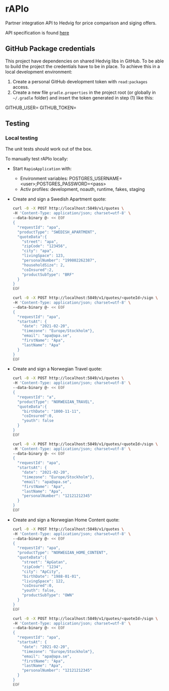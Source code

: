 # rAPIo
Partner integration API to Hedvig for price comparison and siging offers.

API specification is found [here](https://docs.google.com/document/d/1x5cetC_JhJWJH4_TdHCxK9FSVa4MiItUkucQL1Z2ZkQ/edit#)

## GitHub Package credentials

This project have dependencies on shared Hedvig libs in GitHub. To be able to build the project the credentials
have to be in place. To achieve this in a local development environment:

1. Create a personal GitHub development token with `read:packages` access.
2. Create a new file `gradle.properties` in the project root (or globally in `~/.gradle` folder) and insert 
   the token generated in step (1) like this:

GITHUB_USER=<github user>
GITHUB_TOKEN=<github token>

## Testing

### Local testing

The unit tests should work out of the box.

To manually test rAPIo locally:

- Start `RapioApplication` with:
    - Environment variables: POSTGRES_USERNAME=\<user\>;POSTGRES_PASSWORD=\<pass\>
    - Activ profiles: development, noauth, runtime, fakes, staging
  
- Create and sign a Swedish Apartment quote: 
  ```bash
  curl -0 -X POST http://localhost:5849/v1/quotes \
  -H 'Content-Type: application/json; charset=utf-8' \
  --data-binary @- << EOF
  {
    "requestId": "apa",
    "productType": "SWEDISH_APARTMENT",
    "quoteData":{
      "street": "apa",
      "zipCode": "123456",
      "city": "apa",
      "livingSpace": 123,
      "personalNumber": "199802262387",
      "householdSize": 2,
      "coInsured":2,
      "productSubType": "BRF"
    }
  }
  EOF

  curl -0 -X POST http://localhost:5849/v1/quotes/<quoteId>/sign \
  -H 'Content-Type: application/json; charset=utf-8' \
  --data-binary @- << EOF
  {
    "requestId": "apa", 
    "startsAt": {
      "date": "2021-02-20", 
      "timezone": "Europe/Stockholm"}, 
      "email": "apa@apa.se", 
      "firstName": "Apa", 
      "lastName": "Apa"
    }
  }
  EOF

- Create and sign a Norwegian Travel quote:
  ```bash
  curl -0 -X POST http://localhost:5849/v1/quotes \
  -H 'Content-Type: application/json; charset=utf-8' \
  --data-binary @- << EOF
  {
    "requestId": "a", 
    "productType": "NORWEGIAN_TRAVEL", 
    "quoteData":{
      "birthDate": "1000-11-11", 
      "coInsured":0, 
      "youth": false 
    }
  }
  EOF

  curl -0 -X POST http://localhost:5849/v1/quotes/<quoteId>/sign \
  -H 'Content-Type: application/json; charset=utf-8' \
  --data-binary @- << EOF
  {
    "requestId": "apa", 
    "startsAt": {
      "date": "2021-02-20", 
      "timezone": "Europe/Stockholm"}, 
      "email": "apa@apa.se", 
      "firstName": "Apa", 
      "lastName": "Apa",
      "personalNumber": "12121212345"
    }
  }
  EOF
  
- Create and sign a Norwegian Home Content quote:
  ```bash
  curl -0 -X POST http://localhost:5849/v1/quotes \
  -H 'Content-Type: application/json; charset=utf-8' \
  --data-binary @- << EOF
  {
    "requestId": "apa", 
    "productType": "NORWEGIAN_HOME_CONTENT", 
    "quoteData":{
      "street": "ApGatan", 
      "zipCode": "1234", 
      "city": "ApCity", 
      "birthDate": "1988-01-01", 
      "livingSpace": 122, 
      "coInsured":0, 
      "youth": false, 
      "productSubType": "OWN" 
    }
  }
  EOF

  curl -0 -X POST http://localhost:5849/v1/quotes/<quoteId>/sign \
  -H 'Content-Type: application/json; charset=utf-8' \
  --data-binary @- << EOF
  {
    "requestId": "apa", 
    "startsAt": {
      "date": "2021-02-20", 
      "timezone": "Europe/Stockholm"}, 
      "email": "apa@apa.se", 
      "firstName": "Apa", 
      "lastName": "Apa",
      "personalNumber": "12121212345"
    }
  }
  EOF